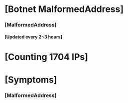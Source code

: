 # [Botnet MalformedAddress]
### [MalformedAddress]
#### [Updated every 2~3 hours]

# [Counting 1704 IPs]

# [Symptoms] 
###   [MalformedAddress]
